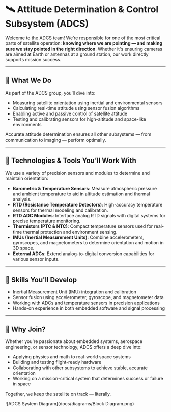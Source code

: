 # 🛰️ Attitude Determination & Control Subsystem (ADCS)

Welcome to the ADCS team! We’re responsible for one of the most critical parts of satellite operation: **knowing where we are pointing — and making sure we stay pointed in the right direction**. Whether it's ensuring cameras are aimed at Earth or antennas at a ground station, our work directly supports mission success.

---

## 🌌 What We Do

As part of the ADCS group, you’ll dive into:

- Measuring satellite orientation using inertial and environmental sensors  
- Calculating real-time attitude using sensor fusion algorithms  
- Enabling active and passive control of satellite attitude  
- Testing and calibrating sensors for high-altitude and space-like environments  

Accurate attitude determination ensures all other subsystems — from communication to imaging — perform optimally.

---

## 🔧 Technologies & Tools You’ll Work With

We use a variety of precision sensors and modules to determine and maintain orientation:

- **Barometric & Temperature Sensors**: Measure atmospheric pressure and ambient temperature to aid in altitude estimation and thermal analysis.  
- **RTD (Resistance Temperature Detectors)**: High-accuracy temperature sensors for thermal modeling and calibration.  
- **RTD ADC Modules**: Interface analog RTD signals with digital systems for precise temperature monitoring.  
- **Thermistors (PTC & NTC)**: Compact temperature sensors used for real-time thermal protection and environment sensing.  
- **IMUs (Inertial Measurement Units)**: Combine accelerometers, gyroscopes, and magnetometers to determine orientation and motion in 3D space.  
- **External ADCs**: Extend analog-to-digital conversion capabilities for various sensor inputs.  

---

## 🧠 Skills You'll Develop

- Inertial Measurement Unit (IMU) integration and calibration  
- Sensor fusion using accelerometer, gyroscope, and magnetometer data  
- Working with ADCs and temperature sensors in precision applications  
- Hands-on experience in both embedded software and signal processing  

---

## 🚀 Why Join?

Whether you're passionate about embedded systems, aerospace engineering, or sensor technology, ADCS offers a deep dive into:

- Applying physics and math to real-world space systems  
- Building and testing flight-ready hardware  
- Collaborating with other subsystems to achieve stable, accurate orientation  
- Working on a mission-critical system that determines success or failure in space  

Together, we keep the satellite on track — literally.


![ADCS System Diagram](docs/diagrams/Block Diagram.png)

